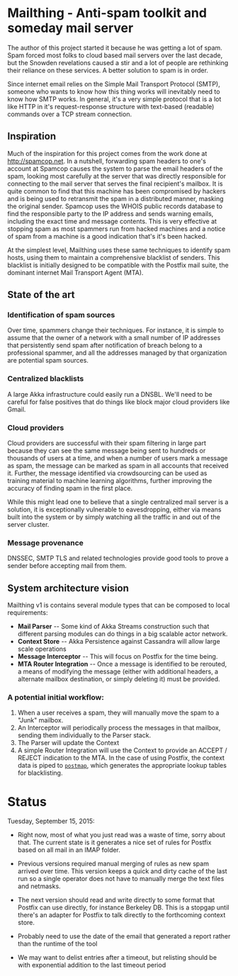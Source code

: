 # Mailthing - Anti-spam toolkit and someday mail server

The author of this project started it because he was getting a lot of spam. Spam forced most folks to
cloud based mail servers over the last decade, but the Snowden revelations caused a stir and a lot of people are rethinking
their reliance on these services. A better solution to spam is in order.

Since internet email relies on the Simple Mail Transport Protocol (SMTP), someone who wants to know how this thing works 
will inevitably need to know how SMTP works.  In general, it's a very simple protocol that is a lot like HTTP in it's 
request-response structure with text-based (readable) commands over a TCP stream connection.

## Inspiration

Much of the inspiration for this project comes from the work done at http://spamcop.net. In a nutshell, forwarding spam
headers to one's account at Spamcop causes the system to parse the email headers of the spam, looking most carefully at
the server that was directly responsible for connecting to the mail server that serves the final recipient's mailbox.
It is quite common to find that this machine has been compromised by hackers and is being used to retransmit the spam
in a distributed manner, masking the original sender. Spamcop uses the WHOIS public records database to find the 
responsible party to the IP address and sends warning emails,
including the exact time and message contents. This is very effective at stopping spam as most spammers run from hacked
machines and a notice of spam from a machine is a good indication that's it's been hacked.

At the simplest level, Mailthing uses these same techniques to identify spam hosts, using them to maintain a comprehensive
blacklist of senders.  This blacklist is initially designed to be compatible with the Postfix mail suite, the dominant
internet Mail Transport Agent (MTA).  

## State of the art

### Identification of spam sources
Over time, spammers change their techniques. For instance, it is simple to assume that the owner of a network with a small
number of IP addresses that persistently send spam after notification of breach belong to a professional spammer, and 
all the addresses managed by that organization are potential spam sources. 

### Centralized blacklists
A large Akka infrastructure could easily run a DNSBL. We'll need to be careful for false positives that do things like block
major cloud providers like Gmail. 

### Cloud providers
Cloud providers are 
successful with their spam filtering in large part because they can see the same message being sent to hundreds or thousands
of users at a time, and when a number of users mark a message as spam, the message can be marked as spam in all accounts that 
received it. Further, the message identified via crowdsourcing can be used as training material to machine learning 
algorithms, further improving the accuracy of finding spam in the first place.

While this might lead one to believe that a single centralized mail server is a solution, it is exceptionally vulnerable
to eavesdropping, either via means built into the system or by simply watching all the traffic in and out of the server
cluster.

### Message provenance
DNSSEC, SMTP TLS and related technologies provide good tools to prove a sender before accepting mail from them. 
  

## System architecture vision

Mailthing v1 is contains several module types that can be composed to local requirements:

* **Mail Parser** -- Some kind of Akka Streams construction such that different parsing modules can do things in a big
scalable actor network.
* **Context Store** -- Akka Persistence against Cassandra will allow large scale operations
* **Message Interceptor** -- This will focus on Postfix for the time being.
* **MTA Router Integration** -- Once a message is identified to be rerouted, a means of modifying the message (either with
additional headers, a alternate mailbox destination, or simply deleting it) must be provided. 

### A potential initial workflow:

1. When a user receives a spam, they will manually move the spam to a "Junk" mailbox.
1. An Interceptor will periodically process the messages in that mailbox, sending them individually to the Parser stack.
1. The Parser will update the Context
1. A simple Router Integration will use the Context to provide an ACCEPT / REJECT indication to the MTA. In the case
of using Postfix, the context data is piped to [`postmap`](http://www.postfix.org/postmap.1.html), which generates the
appropriate lookup tables for blacklisting.

# Status

Tuesday, September 15, 2015:

* Right now, most of what you just read was a waste of time, sorry about that. The current state is it generates a nice 
set of rules for Postfix based on all mail in an IMAP folder.
* Previous versions required manual merging of rules as new spam arrived over time. This version keeps a quick and dirty cache
of the last run so a single operator does not have to manually merge the text files and netmasks.
* The next version should read and write directly to some format that Postfix can use directly, for instance Berkeley DB. This
is a stopgap until there's an adapter for Postfix to talk directly to the forthcoming context store.

* Probably need to use the date of the email that generated a report rather than the runtime of the tool
* We may want to delist entries after a timeout, but relisting should be with exponential addition to the last timeout period 
